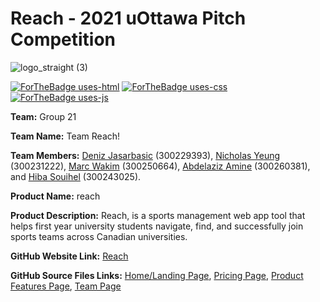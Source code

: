 # Reach - 2021 uOttawa Pitch Competition

[comment]: <> (Logo & Badges:)
![logo_straight (3)](https://user-images.githubusercontent.com/90732434/140630016-98e28578-f3f1-4a63-aa31-272cc527f918.png)

[![ForTheBadge uses-html](http://ForTheBadge.com/images/badges/uses-html.svg)](http://ForTheBadge.com)
[![ForTheBadge uses-css](http://ForTheBadge.com/images/badges/uses-css.svg)](http://ForTheBadge.com)
[![ForTheBadge uses-js](http://ForTheBadge.com/images/badges/uses-js.svg)](http://ForTheBadge.com)

[comment]: <> (User)

**Team:** Group 21

**Team Name:** Team Reach!

**Team Members:** [Deniz Jasarbasic](https://github.com/denizjasarbasic) (300229393), [Nicholas Yeung](https://github.com/NicholasYeung8) (300231222), [Marc Wakim](https://github.com/marcwakim) (300250664), [Abdelaziz Amine](https://github.com/Abdelaziz64) (300260381), and [Hiba Souihel](https://github.com/hibss61) (300243025).

**Product Name:** reach

**Product Description:** Reach, is a sports management web app tool that helps first year university students navigate, find, and successfully join sports teams across Canadian universities. 

**GitHub Website Link:** [Reach](https://ourcompanyname.github.io/reach.github.io/)

**GitHub Source Files Links:** [Home/Landing Page](index.html), [Pricing Page](/public/HTML/pricing.html), [Product Features Page](/public/HTML/product_features.html), [Team Page](/public/HTML/team.html)